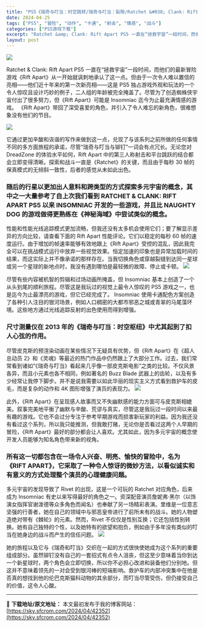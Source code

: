 ```yaml
---
title: "PS5《瑞奇与叮当：时空跳转/瑞奇与叮当：裂隙/Ratchet &#038; Clank: Rift Apart》中文 44.2G"
date: 2024-04-25
tags: ["PS5", "冒险", "动作", "卡通", "射击", "情感", "战斗"]
categories: ["PS5游戏下载"]
excerpt: "Ratchet &amp; Clank: Rift Apart PS5 一直在“拯救宇宙”一段时间，而他们的最新冒险游戏《Rift Apart》从一开始就讽刺地承认了这一点。但由于一次令人难以置信的亮相——他们近十年来的第一次新亮相——这是 PS5 独占游戏外观和玩法的一个令人惊叹且设计巧妙的例子，&hellip;"
layout: post
---
```


<img class="aligncenter" src="https://sky.sfcrom.com/wp-content/uploads/2024/04/20240425105047-c29a1.jpeg" />

Ratchet &amp; Clank: Rift Apart PS5 一直在“拯救宇宙”一段时间，而他们的最新冒险游戏《Rift Apart》从一开始就讽刺地承认了这一点。但由于一次令人难以置信的亮相——他们近十年来的第一次新亮相——这是 PS5 独占游戏外观和玩法的一个令人惊叹且设计巧妙的例子，二人组的年龄被完全掩盖了。尽管为了创造蜘蛛侠宇宙付出了很多努力，但《Rift Apart》可能是 Insomniac 迄今为止最充满情感的游戏。 《Rift Apart》带回了深受喜爱的角色，并引入了令人难忘的新角色，很难想象没有他们的节目。

<img src="https://sky.sfcrom.com/wp-content/uploads/2024/04/20240425105050-1ed28.jpeg" />

<span>它通过更加辛酸和诙谐的写作来做到这一点，兑现了与该系列之前所做的任何事情不同的多方面旅程的承诺，尽管“瑞奇与叮当与铆钉”一词会有点冗长。无论您对 DreadZone 的体验水平如何，Rift Apart 中的第三人称射击和平台跳跃的结合都会立即变得清晰。探索和战斗一直是《Ratchet》的关键，而且由于每秒 30 帧的保真模式的无倾斜一致性，后者的感觉从未如此出色。</span>
<h3><span>随后的行星以更加出人意料和跨类型的方式探索多元宇宙的概念，其中之一大量参考了自上次我们看到 RATCHET &amp; CLANK: RIFT APART PS5 以来 INSOMNIAC 开发的一些游戏，并且比 NAUGHTY DOG 的游戏做得更熟练在《神秘海域》中尝试类似的概念。</span></h3>
<span>性能和性能光线追踪模式更加流畅，但我还没有太多机会使用它们；要了解显示差异的方向比较，请查看下面的 Rift Apart 性能评论。它们以稳定的每秒 60 帧的速度运行。由于增加的帧速率能够有效地跟上《Rift Apart》受控的混乱，因此我完全可以在挑战模式运行中放弃一些视觉效果。恒定加速的印象也是异常加载时间的结果，而这实际上并不像承诺的那样存在。当我切换角色或穿越裂缝到达同一星球或另一个星球的新地点时，我没有遇到哪怕是最轻微的故障、停止或卡顿。</span>

<img src="https://sky.sfcrom.com/wp-content/uploads/2024/04/20240425105053-96294.jpeg" />

<span>尽管有些内容被机智的剪辑和过场动画所掩盖，但 Insomniac 基本上创造了一个从头到尾的顺利旅程。尽管这是我玩过的视觉上最令人惊叹的 PS5 游戏之一，也是迄今为止最漂亮的游戏，但它已经完成了。 Insomniac 使用卡通配色方案创造了各种引人注目的银河场景，例如人口稠密的大都市邪恶之城或青翠的马尾藻环境。这些地方通过光线追踪反射的出色使用而得到增强。</span>
<h3><span>尺寸测量仪在 2013 年的《瑞奇与叮当：时空枢纽》中尤其起到了扣人心弦的作用。</span></h3>
<span>尽管皮克斯的预渲染动画在某些情况下无疑具有优势，但《Rift Apart》在《超人总动员 2》和《灵魂》等最近的热门作品中仍然跟上了大部分工作。过去，我们常常看到诸如“《瑞奇与叮当》看起来几乎像一部皮克斯电影”之类的比较。不仅风景各异，而且小元素也各不相同，例如著名的 Buzz Blade 武器上的齿轮，以及有多少经常让我停下脚步。并不是说我需要以如此华丽的现实主义方式看到救护车的皮毛，而是复杂的动作和 4K 图形增强了演员的表现力。</span>

<img src="https://sky.sfcrom.com/wp-content/uploads/2024/04/20240425105057-4cb91.jpeg" />

<span>此外，《Rift Apart》在呈现感人故事而又不失幽默感的能力方面可与皮克斯相媲美。叙事完美​​地平衡了幽默与辛酸、荒谬与真实，尽管这是我玩过一段时间以来最有趣的游戏。它也不会过分专注于参考早期游戏而损害新玩家的利益。因为我还没有看过这个系列，所以我只能推测，但我敢打赌，无论你是否看过这两个人早期的冒险，《Rift Apart》最好的部分都会让人喜欢。尤其如此，因为多元宇宙的概念使开发人员能够为知名角色带来新的视角。</span>
<h3><span>所有这一切都包含在一场令人兴奋、明亮、愉快的冒险中，名为《RIFT APART》，它采取了一种令人惊讶的微妙方法，以看似诚实和有意义的方式处理整个演员的心理健康问题。</span></h3>
<span>多元宇宙的发现导致了 Rivet 的出现，这是一个可玩的 Ratchet 对应角色，后来成为 Insomniac 有史以来写得最好的角色之一。资深配音演员詹妮弗·黑尔（以饰演女指挥官谢泼德等众多角色而闻名）也奉献了另一场精彩表演。里维是一位意志坚强的行善者，她在自己的领域中与邪恶皇帝进行了前所未有的战斗。她的人物塑造绝对带有《棘轮》的元素。然而，Rivet 不仅仅是性别互换；它还包括性别转换。她有自己独特的个性，以及她特有的欲望和抱负，例如由于多年没有类似的叮当在她身边的战斗而产生的信任问题。</span>

<img src="https://sky.sfcrom.com/wp-content/uploads/2024/04/20240425105101-87a50.jpeg" />

她的旅程以及它与《瑞奇和叮当》交织在一起的方式很快使她成为这个系列的重要组成部分。虽然铆钉没有自己的一套招式有点令人沮丧，但这至少意味着当你到达一个新星球时，两个角色会立即切换，所以你不必担心改进和装备他们分别地。但这并不意味着领先的一对会受到银河棒的短端影响。救护车的内部冲突集中在他是否真的想找到他的伦巴克斯猫科动物的其余部分，而叮当尽管受伤，但仍接受自己的价值，这令人心酸。

---
📖 **下载地址/原文地址：** 本文最初发布于我的博客网站：[https://sky.sfcrom.com/2024/04/42352](https://sky.sfcrom.com/2024/04/42352)
